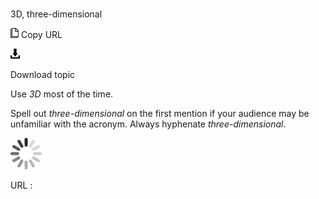# 

3D, three-dimensional

![Copy URL](media/3d-three-dimensional/Copy.png)
Copy URL

![Download](media/3d-three-dimensional/Download.png)

Download topic

Use *3D* most of the time. 

Spell out *three-dimensional* on the first mention if your audience may be unfamiliar with the acronym. Always hyphenate *three-dimensional*.

![In progress](media/3d-three-dimensional/activity-large.gif)

URL :
